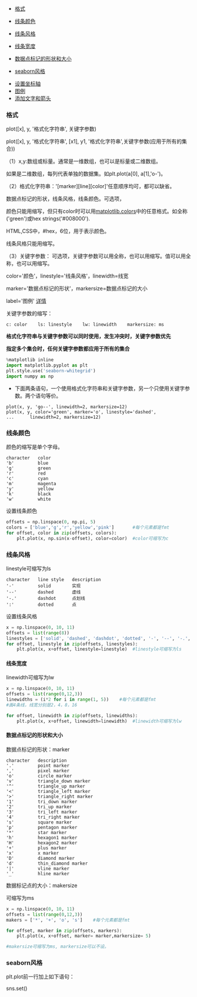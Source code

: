 * [格式](#格式)

* [线条颜色](#线条颜色)
* [线条风格](#线条风格)
* [线条宽度](#线条宽度)
* [数据点标记的形状和大小](#数据点标记的形状和大小)
* [seaborn风格](#seaborn风格)

- [设置坐标轴](https://github.com/zyxhzsh/artificial-intelligence/blob/master/人工智能python基础/markdown/第十二章%20matplotlib模块/matplotlib环境配置.md)
- [图例](https://github.com/zyxhzsh/artificial-intelligence/blob/master/人工智能python基础/markdown/第十二章%20matplotlib模块/matplotlib环境配置.md)
- [添加文字和箭头](https://github.com/zyxhzsh/artificial-intelligence/blob/master/人工智能python基础/markdown/第十二章%20matplotlib模块/matplotlib环境配置.md)



### 格式

plot([x], y, '格式化字符串', 关键字参数)

plot([x], y, '格式化字符串', [x1], y1, '格式化字符串',关键字参数(应用于所有的集合))

（1）x,y:数组或标量。通常是一维数组，也可以是标量或二维数组。

如果是二维数组，每列代表单独的数据集。如plt.plot(a[0], a[1],'o-')。

（2）格式化字符串：'[marker][line][color]'任意顺序均可，都可以缺省。

数据点标记的形状，线条风格，线条颜色。可选项，

颜色只能用缩写，但只有color时可以用[matplotlib.colors](https://matplotlib.org/api/colors_api.html#module-matplotlib.colors)中的任意格式。如全称('green')或hex strings('#008000').

HTML,CSS中，#hex，6位，用于表示颜色。

线条风格只能用缩写。

（3）关键字参数：
可选项，关键字参数可以用全称，也可以用缩写。值可以用全称，也可以用缩写。

color='颜色'，linestyle='线条风格'，linewidth=线宽

marker='数据点标记的形状'，markersize=数据点标记的大小

label='图例'  [详情]()


关键字参数的缩写：
```
c: color    ls: linestyle    lw: linewidth    markersize: ms
```

**格式化字符串与关键字参数可以同时使用，发生冲突时，关键字参数优先**

**指定多个集合时，任何关键字参数都应用于所有的集合**

```python
%matplotlib inline
import matplotlib.pyplot as plt
plt.style.use('seaborn-whitegrid')
import numpy as np 
```

- 下面两条语句，一个使用格式化字符串和关键字参数，另一个只使用关键字参数。两个语句等价。
```
plot(x, y, 'go--', linewidth=2, markersize=12)
plot(x, y, color='green', marker='o', linestyle='dashed',
...      linewidth=2, markersize=12)
```

### 线条颜色

颜色的缩写是单个字母。
```
character   color
'b'         blue
'g'         green
'r'         red
'c'         cyan
'm'         magenta
'y'         yellow
'k'         black
'w'         white
```
设置线条颜色
```python
offsets = np.linspace(0, np.pi, 5)
colors = ['blue','g','r','yellow','pink']       #每个元素都是fmt
for offset, color in zip(offsets, colors):
    plt.plot(x, np.sin(x-offset), color=color)  #color可缩写为c
```

### 线条风格

linestyle可缩写为ls
```
character   line style   description
'-'         solid        实现   
'--'        dashed       虚线   
'-.'        dashdot      点划线
':'         dotted       点
```
设置线条风格
```python
x = np.linspace(0, 10, 11)
offsets = list(range(8))
linestyles = ['solid', 'dashed', 'dashdot', 'dotted', '-', '--', '-.',':']       #每个元素都是fmt
for offset, linestyle in zip(offsets, linestyles):
    plt.plot(x, x+offset, linestyle=linestyle)  #linestyle可缩写为ls
```

#### 线条宽度

linewidth可缩写为lw

```python
x = np.linspace(0, 10, 11)
offsets = list(range(0,12,3))
linewidths = (i*2 for i in range(1, 5))    #每个元素都是fmt
#画4条线，线宽分别是2，4，8，16

for offset, linewidth in zip(offsets, linewidths):
    plt.plot(x, x+offset, linewidth=linewidth)  #linewidth可缩写为lw
```

#### 数据点标记的形状和大小

数据点标记的形状：marker
```
character   description
'.'         point marker
','         pixel marker
'o'         circle marker
'v'         triangle_down marker
'^'         triangle_up marker
'<'         triangle_left marker
'>'         triangle_right marker
'1'         tri_down marker
'2'         tri_up marker
'3'         tri_left marker
'4'         tri_right marker
's'         square marker
'p'         pentagon marker
'*'         star marker
'h'         hexagon1 marker
'H'         hexagon2 marker
'+'         plus marker
'x'         x marker
'D'         diamond marker
'd'         thin_diamond marker
'|'         vline marker
'_'         hline marker
```
数据标记点的大小：makersize

可缩写为ms

```python
x = np.linspace(0, 10, 11)
offsets = list(range(0,12,3))
makers = ['*', '+', 'o', 's']    #每个元素都是fmt

for offset, marker in zip(offsets, markers):
    plt.plot(x, x+offset, marker= marker,markersize= 5) 

#makersize可缩写为ms, markersize可以不设。
```
### seaborn风格

plt.plot前一行加上如下语句：

sns.set()
